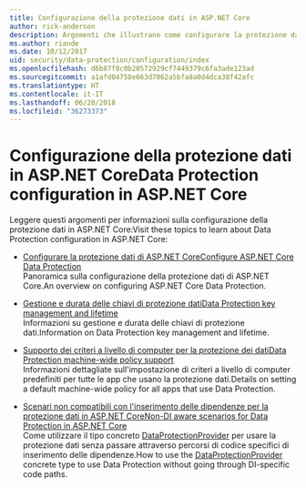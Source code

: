 ```yaml
---
title: Configurazione della protezione dati in ASP.NET Core
author: rick-anderson
description: Argomenti che illustrano come configurare la protezione dati in ASP.NET Core.
ms.author: riande
ms.date: 10/12/2017
uid: security/data-protection/configuration/index
ms.openlocfilehash: d6b87f8c0b20572929cf7449379c6fa3ade123ad
ms.sourcegitcommit: a1afd04758e663d7062a5bfa8a0d4dca38f42afc
ms.translationtype: HT
ms.contentlocale: it-IT
ms.lasthandoff: 06/20/2018
ms.locfileid: "36273373"
---
```

# <a name="data-protection-configuration-in-aspnet-core"></a><span data-ttu-id="5d078-103">Configurazione della protezione dati in ASP.NET Core</span><span class="sxs-lookup"><span data-stu-id="5d078-103">Data Protection configuration in ASP.NET Core</span></span>

<span data-ttu-id="5d078-104">Leggere questi argomenti per informazioni sulla configurazione della protezione dati in ASP.NET Core:</span><span class="sxs-lookup"><span data-stu-id="5d078-104">Visit these topics to learn about Data Protection configuration in ASP.NET Core:</span></span>

* [<span data-ttu-id="5d078-105">Configurare la protezione dati di ASP.NET Core</span><span class="sxs-lookup"><span data-stu-id="5d078-105">Configure ASP.NET Core Data Protection</span></span>](xref:security/data-protection/configuration/overview)  
  <span data-ttu-id="5d078-106">Panoramica sulla configurazione della protezione dati di ASP.NET Core.</span><span class="sxs-lookup"><span data-stu-id="5d078-106">An overview on configuring ASP.NET Core Data Protection.</span></span>

* [<span data-ttu-id="5d078-107">Gestione e durata delle chiavi di protezione dati</span><span class="sxs-lookup"><span data-stu-id="5d078-107">Data Protection key management and lifetime</span></span>](xref:security/data-protection/configuration/default-settings)  
  <span data-ttu-id="5d078-108">Informazioni su gestione e durata delle chiavi di protezione dati.</span><span class="sxs-lookup"><span data-stu-id="5d078-108">Information on Data Protection key management and lifetime.</span></span>

* [<span data-ttu-id="5d078-109">Supporto dei criteri a livello di computer per la protezione dei dati</span><span class="sxs-lookup"><span data-stu-id="5d078-109">Data Protection machine-wide policy support</span></span>](xref:security/data-protection/configuration/machine-wide-policy)  
  <span data-ttu-id="5d078-110">Informazioni dettagliate sull'impostazione di criteri a livello di computer predefiniti per tutte le app che usano la protezione dati.</span><span class="sxs-lookup"><span data-stu-id="5d078-110">Details on setting a default machine-wide policy for all apps that use Data Protection.</span></span>

* [<span data-ttu-id="5d078-111">Scenari non compatibili con l'inserimento delle dipendenze per la protezione dati in ASP.NET Core</span><span class="sxs-lookup"><span data-stu-id="5d078-111">Non-DI aware scenarios for Data Protection in ASP.NET Core</span></span>](xref:security/data-protection/configuration/non-di-scenarios)  
  <span data-ttu-id="5d078-112">Come utilizzare il tipo concreto [DataProtectionProvider](/dotnet/api/Microsoft.AspNetCore.DataProtection.DataProtectionProvider) per usare la protezione dati senza passare attraverso percorsi di codice specifici di inserimento delle dipendenze.</span><span class="sxs-lookup"><span data-stu-id="5d078-112">How to use the [DataProtectionProvider](/dotnet/api/Microsoft.AspNetCore.DataProtection.DataProtectionProvider) concrete type to use Data Protection without going through DI-specific code paths.</span></span>
